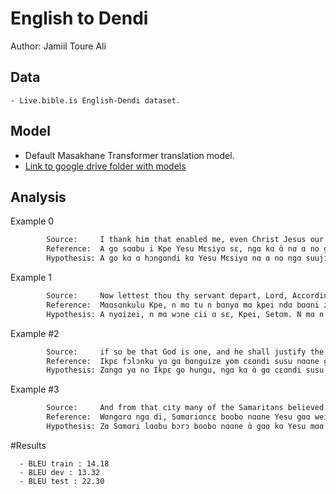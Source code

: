 # English to Dendi

Author: Jamiil Toure Ali

## Data

	- Live.bible.is English-Dendi dataset.

## Model

- Default Masakhane Transformer translation model.
- [Link to google drive folder with models](https://drive.google.com/file/d/10gRY0Z-awPLJRsCYhfuRvn1RsDWg7ifH/view?usp=sharing)

## Analysis

Example 0

````sh
        Source:     I thank him that enabled me, even Christ Jesus our Lord, for that he counted me faithful, appointing me to his service;
        Reference:  A go sɑɑbu i Kpe Yesu Mɛsiyɑ sɛ, ngɑ kɑ ɑ̀ nɑ ɑ no gɑɑbi. A gɑ kɑ ɑ̀ sɑɑbu domi ɑ̀ nɑ ɑ lɑsɑbu nɑɑnekpɛ kɑ ɑ dɑm ngɑ gbei kunɑ.
        Hypothesis: A go kɑ ɑ hɔngɑndi kɑ Yesu Mɛsiyɑ nɑ ɑ no ngɑ suuji sɑbu sɛ. À go kɑ ɑ cɛbɛ no tɑlikɑ yom sɛ kɑ ǹ ci ɑ sɛ hinɑbunutɛrɛ hɛ kɑ ɑ gundɑ ɑ sɛ ndɑ.
````
Example 1

````sh
        Source:     Now lettest thou thy servant depart, Lord, According to thy word, in peace;
        Reference:  Mɑɑsɑnkulu Kpe, n mɑ tu n bɑnyɑ mɑ kpei ndɑ bɑɑni zɑngɑ n Sendɑ cii.
        Hypothesis: A nyɑizei, n mɑ wɔne cii ɑ sɛ, Kpei, Setɑm. N mɑ n bine yeenɑndi kɑ n bine yom kɔnkɔm.
````

Example #2
````sh
        Source:     if so be that God is one, and he shall justify the circumcision by faith, and the uncircumcision through faith.
        Reference:  Ikpɛ fɔlɔnku yɑ gɑ bɑnguize yom cɛɑndi susu nɑɑne gɑɑ. À go zɑm kɑ dɑmbɑnguize yom mo cɛɑndi susu nɑɑne gɑɑ.
        Hypothesis: Zɑngɑ yɑ no Ikpɛ go hungu, ngɑ kɑ ɑ̀ gɑ cɛɑndi susu. À gɑ bɔrɔ cɛɑndi susu. À gɑ nɑɑne nɑɑne gɑɑ nɑɑne gɑɑ, nɑɑne kɑ ɑ̀ gɑ nɑɑne cini.
````

Example #3
````sh
        Source:     And from that city many of the Samaritans believed on him because of the word of the woman, who testified, He told me all things that ever I did.
        Reference:  Wɑngɑrɑ ngɑ di, Sɑmɑriɑncɛ boobo nɑɑne Yesu gɑɑ weibɔrɔ di sendɑ sɑbu sɛ. Weibɔrɔ di tɛ sɛdɑ kɑ cii: Hɛ kulu kɑ ɑ jinɑ kɑ tɛ, ɑ̀ nɑ ɑ̀ cii ɑ sɛ.
        Hypothesis: Zɑ Sɑmɑri lɑɑbu bɔrɔ boobo nɑɑne ɑ̀ gɑɑ kɑ Yesu mɑɑ sendɑ sɑbu sɛ. À nɑɑne ɑ̀ gɑɑ no ɑ̀ cii bɔrɔ kulu kɑ ɑ̀ sɛ ɑ go sendi hɛ kulu kɑ ɑ̀ sɛ ndɑ hɛ kulu kɑ ɑ̀ ci lɑɑli li boobo.
````

#Results

      - BLEU train : 14.18
      - BLEU dev : 13.32
      - BLEU test : 22.30
